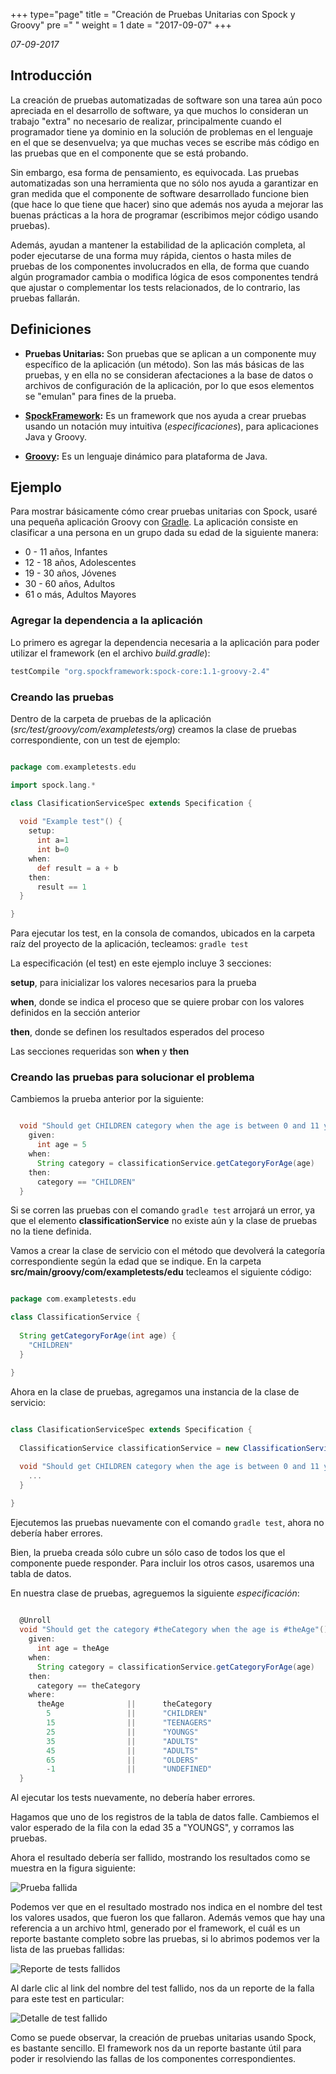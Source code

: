 +++
type="page"
title = "Creación de Pruebas Unitarias con Spock y Groovy"
pre ="<i class='fa fa-anchor'></i> "
weight = 1
date = "2017-09-07"
+++

*07-09-2017*

## Introducción
<!--more-->
La creación de pruebas automatizadas de software son una tarea aún poco apreciada en el desarrollo de software, ya que muchos lo consideran un trabajo "extra" no necesario de realizar, principalmente cuando el programador tiene ya dominio en la solución de problemas en el lenguaje en el que se desenvuelva; ya que muchas veces se escribe más código en las pruebas que en el componente que se está probando.

Sin embargo, esa forma de pensamiento, es equivocada. Las pruebas automatizadas son una herramienta que no sólo nos ayuda a garantizar en gran medida que el componente de software desarrollado funcione bien (que hace lo que tiene que hacer) sino que además nos ayuda a mejorar las buenas prácticas a la hora de programar (escribimos mejor código usando pruebas).

Además, ayudan a mantener la estabilidad de la aplicación completa, al poder ejecutarse de una forma muy rápida, cientos o hasta miles de pruebas de los componentes involucrados en ella, de forma que cuando algún programador cambia o modifica lógica de esos componentes tendrá que ajustar o complementar los tests relacionados, de lo contrario, las pruebas fallarán.

## Definiciones

* **Pruebas Unitarias:** Son pruebas que se aplican a un componente muy específico de la aplicación (un método). Son las más básicas de las pruebas, y en ella no se consideran afectaciones a la base de datos o archivos de configuración de la aplicación, por lo que esos elementos se "emulan" para fines de la prueba.

* **[SpockFramework](http://spockframework.org/):** Es un framework que nos ayuda a crear pruebas usando un notación muy intuitiva (*especificaciones*), para aplicaciones Java y Groovy.

* **[Groovy](http://groovy-lang.org/):** Es un lenguaje dinámico para plataforma de Java.

## Ejemplo

Para mostrar básicamente cómo crear pruebas unitarias con Spock, usaré una pequeña aplicación Groovy con [Gradle](https://gradle.org/). La aplicación consiste en clasificar a una persona en un grupo dada su edad de la siguiente manera: 

 - 0 - 11 años, Infantes
 - 12 - 18 años, Adolescentes
 - 19 - 30 años, Jóvenes
 - 30 - 60 años, Adultos
 - 61 o más, Adultos Mayores

### Agregar la dependencia a la aplicación

Lo primero es agregar la dependencia necesaria a la aplicación para poder utilizar el framework (en el archivo *build.gradle*):

```groovy
testCompile "org.spockframework:spock-core:1.1-groovy-2.4"
```

### Creando las pruebas

Dentro de la carpeta de pruebas de la aplicación (*src/test/groovy/com/exampletests/org*) creamos la clase de pruebas correspondiente, con un test de ejemplo:

```groovy

package com.exampletests.edu

import spock.lang.*

class ClasificationServiceSpec extends Specification {
  
  void "Example test"() {
    setup:
      int a=1
      int b=0
    when:
      def result = a + b
    then:
      result == 1
  }

}

```

Para ejecutar los test, en la consola de comandos, ubicados en la carpeta raíz del proyecto de la aplicación, tecleamos: ```gradle test```

La especificación (el test) en este ejemplo incluye 3 secciones: 

**setup**, para inicializar los valores necesarios para la prueba

**when**, donde se indica el proceso que se quiere probar con los valores definidos en la sección anterior

**then**, donde se definen los resultados esperados del proceso

Las secciones requeridas son **when** y **then**

### Creando las pruebas para solucionar el problema

Cambiemos la prueba anterior por la siguiente:

```groovy

  void "Should get CHILDREN category when the age is between 0 and 11 years old"() {
    given:
      int age = 5
    when:
      String category = classificationService.getCategoryForAge(age)
    then:
      category == "CHILDREN"
  }

```

Si se corren las pruebas con el comando ```gradle test``` arrojará un error, ya que el elemento **classificationService** no existe aún y la clase de pruebas no la tiene definida.

Vamos a crear la clase de servicio con el método que devolverá la categoría correspondiente según la edad que se indique. En la carpeta **src/main/groovy/com/exampletests/edu** tecleamos el siguiente código:

```groovy

package com.exampletests.edu

class ClassificationService {
  
  String getCategoryForAge(int age) {
    "CHILDREN"
  }

}
```

Ahora en la clase de pruebas, agregamos una instancia de la clase de servicio:

```groovy
 
class ClasificationServiceSpec extends Specification {
  
  ClassificationService classificationService = new ClassificationService()

  void "Should get CHILDREN category when the age is between 0 and 11 years old"() {
    ...
  }

}
```

Ejecutemos las pruebas nuevamente con el comando ```gradle test```, ahora no debería haber errores.

Bien, la prueba creada sólo cubre un sólo caso de todos los que el componente puede responder. Para incluir los otros casos, usaremos una tabla de datos.

En nuestra clase de pruebas, agreguemos la siguiente *especificación*:

```groovy
  
  @Unroll
  void "Should get the category #theCategory when the age is #theAge"() {
    given:
      int age = theAge
    when:
      String category = classificationService.getCategoryForAge(age)
    then:
      category == theCategory
    where:
      theAge              ||      theCategory
        5                 ||      "CHILDREN"
        15                ||      "TEENAGERS"
        25                ||      "YOUNGS"
        35                ||      "ADULTS"
        45                ||      "ADULTS"
        65                ||      "OLDERS"
        -1                ||      "UNDEFINED"
  }

```

Al ejecutar los tests nuevamente, no debería haber errores.

Hagamos que uno de los registros de la tabla de datos falle. Cambiemos el valor esperado de la fila con la edad 35 a "YOUNGS", y corramos las pruebas.

Ahora el resultado debería ser fallido, mostrando los resultados como se muestra en la figura siguiente:

<img src="/img/spock/failed.png" title="Prueba fallida" />

Podemos ver que en el resultado mostrado nos indica en el nombre del test los valores usados, que fueron los que fallaron. Además vemos que hay una referencia a un archivo html, generado por el framework, el cuál es un reporte bastante completo sobre las pruebas, si lo abrimos podemos ver la lista de las pruebas fallidas:

<img src="/img/spock/failed-report-list.png" title="Reporte de tests fallidos" />

Al darle clic al link del nombre del test fallido, nos da un reporte de la falla para este test en particular:

<img src="/img/spock/failed-report-detail.png" title="Detalle de test fallido" />

Como se puede observar, la creación de pruebas unitarias usando Spock, es bastante sencillo. El framework nos da un reporte bastante útil para poder ir resolviendo las fallas de los componentes correspondientes.

